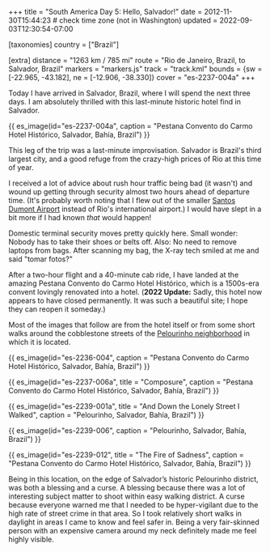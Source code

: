 +++
title = "South America Day 5: Hello, Salvador!"
date = 2012-11-30T15:44:23 # check time zone (not in Washington)
updated = 2022-09-03T12:30:54-07:00

[taxonomies]
country = ["Brazil"]

[extra]
distance = "1263 km / 785 mi"
route = "Rio de Janeiro, Brazil, to Salvador, Brazil"
markers = "markers.js"
track = "track.kml"
bounds = {sw = [-22.965, -43.182], ne = [-12.906, -38.330]}
cover = "es-2237-004a"
+++

Today I have arrived in Salvador, Brazil, where I will spend the next three days. I am absolutely thrilled with this last-minute historic hotel find in Salvador.

<!-- more -->

{{ es_image(id="es-2237-004a", caption = "Pestana Convento do Carmo Hotel Histórico, Salvador, Bahía, Brazil") }}

This leg of the trip was a last-minute improvisation. Salvador is Brazil's third largest city, and a good refuge from the crazy-high prices of Rio at this time of year.

I received a lot of advice about rush hour traffic being bad (it wasn't) and wound up getting through security almost two hours ahead of departure time. (It's probably worth noting that I flew out of the smaller [Santos Dumont Airport](https://en.wikipedia.org/wiki/Santos_Dumont_Airport) instead of Rio's international airport.) I would have slept in a bit more if I had known _that_ would happen!

Domestic terminal security moves pretty quickly here. Small wonder: Nobody has to take their shoes or belts off. Also: No need to remove laptops from bags. After scanning my bag, the X-ray tech smiled at me and said "tomar fotos?"

After a two-hour flight and a 40-minute cab ride, I have landed at the amazing Pestana Convento do Carmo Hotel Histórico, which is a 1500s-era convent lovingly renovated into a hotel. (**2022 Update:** Sadly, this hotel now appears to have closed permanently. It was such a beautiful site; I hope they can reopen it someday.)

Most of the images that follow are from the hotel itself or from some short walks around the cobblestone streets of the [Pelourinho neighborhood](https://en.wikipedia.org/wiki/Historic_Center_of_Salvador) in which it is located.

{{ es_image(id="es-2236-004", caption = "Pestana Convento do Carmo Hotel Histórico, Salvador, Bahía, Brazil") }}

{{ es_image(id="es-2237-006a", title = "Composure", caption = "Pestana Convento do Carmo Hotel Histórico, Salvador, Bahía, Brazil") }}

{{ es_image(id="es-2239-001a", title = "And Down the Lonely Street I Walked", caption = "Pelourinho, Salvador, Bahía, Brazil") }}

{{ es_image(id="es-2239-006", caption = "Pelourinho, Salvador, Bahía, Brazil") }}

{{ es_image(id="es-2239-012", title = "The Fire of Sadness", caption = "Pestana Convento do Carmo Hotel Histórico, Salvador, Bahía, Brazil") }}

Being in this location, on the edge of Salvador’s historic Pelourinho district, was both a blessing and a curse. A blessing because there was a lot of interesting subject matter to shoot within easy walking district. A curse because everyone warned me that I needed to be hyper-vigilant due to the high rate of street crime in that area. So I took relatively short walks in daylight in areas I came to know and feel safer in. Being a very fair-skinned person with an expensive camera around my neck definitely made me feel highly visible.
